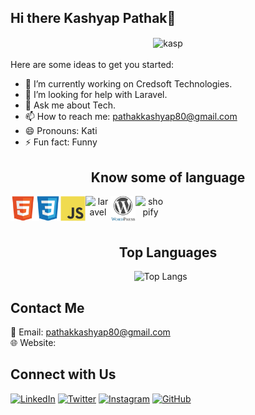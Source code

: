 ## Hi there Kashyap Pathak👋

<div align="center">
<picture> <img align="center" src="https://github.com/user-attachments/assets/54d85eec-c0ce-4a1f-8f0d-63a91a86aa80" alt="kasp" width = 400px></picture>
</div>

<br>
Here are some ideas to get you started:

- 🔭 I’m currently working on Credsoft Technologies.
- 🤔 I’m looking for help with Laravel.
- 💬 Ask me about Tech.
- 📫 How to reach me: pathakkashyap80@gmail.com  
- 😄 Pronouns: Kati
- ⚡ Fun fact: Funny
<div align='center'>
  <h2>Know some of language</h2>
</div>
<div align="center" style="display:flex;">
  <img src="https://raw.githubusercontent.com/devicons/devicon/master/icons/html5/html5-original.svg" alt="HTML5" width="40" height="40"/>
  <img src="https://raw.githubusercontent.com/devicons/devicon/master/icons/css3/css3-original.svg" alt="CSS3" width="40" height="40"/>
  <img src="https://raw.githubusercontent.com/devicons/devicon/master/icons/javascript/javascript-original.svg" alt="JavaScript" width="40" height="40"/>
  <img width="40" height="40" src="https://img.icons8.com/arcade/64/laravel.png" alt="laravel"/>
  <img src="https://raw.githubusercontent.com/devicons/devicon/master/icons/wordpress/wordpress-original.svg" alt="WordPress" width="40" height="40"/>
  <img width="48" height="48" src="https://img.icons8.com/color/48/shopify.png" alt="shopify"/></div>
<div align="center">

## Top Languages

![Top Langs](https://github-readme-stats.vercel.app/api/top-langs/?username=kashyappatha&layout=compact&theme=radical_width=400)
     
</div>

## Contact Me

📧 Email: pathakkashyap80@gmail.com  
🌐 Website: []()

## Connect with Us

[![LinkedIn](https://img.icons8.com/ios/50/000000/linkedin.png)](https://www.linkedin.com/in/kashyap-pathak)
[![Twitter](https://img.icons8.com/ios/50/000000/twitter.png)](https://twitter.com/kashyap_pathak)
[![Instagram](https://img.icons8.com/ios/50/000000/instagram.png)](https://www.instagram.com/kashyap_pathak)
[![GitHub](https://img.icons8.com/ios/50/000000/github.png)](https://github.com/kashyappatha)




